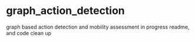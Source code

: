 # graph_action_detection
graph based action detection and mobility assessment
in progress readme, and code clean up
